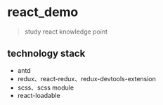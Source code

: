 # react_demo

> study react knowledge point

## technology stack

- antd
- redux、react-redux、redux-devtools-extension
- scss、scss module
- react-loadable
